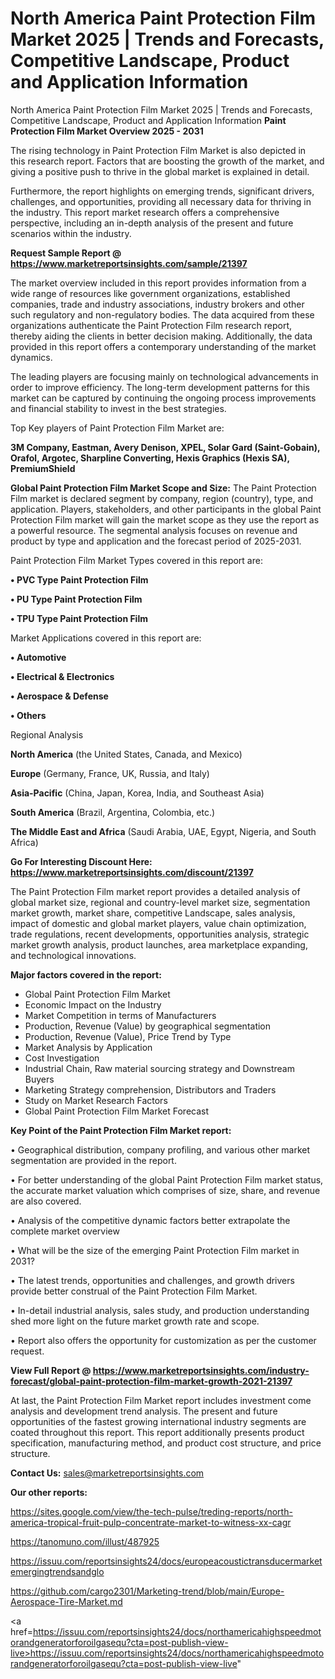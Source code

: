 # North America Paint Protection Film Market 2025 | Trends and Forecasts, Competitive Landscape, Product and Application Information
 North America Paint Protection Film Market 2025 | Trends and Forecasts, Competitive Landscape, Product and Application Information
<Strong> Paint Protection Film Market Overview 2025 - 2031</strong>

The rising technology in Paint Protection Film Market is also depicted in this research report. Factors that are boosting the growth of the market, and giving a positive push to thrive in the global market is explained in detail.

Furthermore, the report highlights on emerging trends, significant drivers, challenges, and opportunities, providing all necessary data for thriving in the industry. This report market research offers a comprehensive perspective, including an in-depth analysis of the present and future scenarios within the industry.

<strong>Request Sample Report @ <a href=https://www.marketreportsinsights.com/sample/21397>https://www.marketreportsinsights.com/sample/21397</a></strong>

The market overview included in this report provides information from a wide range of resources like government organizations, established companies, trade and industry associations, industry brokers and other such regulatory and non-regulatory bodies. The data acquired from these organizations authenticate the Paint Protection Film research report, thereby aiding the clients in better decision making. Additionally, the data provided in this report offers a contemporary understanding of the market dynamics.

The leading players are focusing mainly on technological advancements in order to improve efficiency. The long-term development patterns for this market can be captured by continuing the ongoing process improvements and financial stability to invest in the best strategies.

Top Key players of Paint Protection Film Market are:

<strong>3M Company, Eastman, Avery Denison, XPEL, Solar Gard (Saint-Gobain), Orafol, Argotec, Sharpline Converting, Hexis Graphics (Hexis SA), PremiumShield</strong>

<strong><b>Global Paint Protection Film Market Scope and Size:</b></strong>
The Paint Protection Film market is declared segment by company, region (country), type, and application. Players, stakeholders, and other participants in the global Paint Protection Film market will gain the market scope as they use the report as a powerful resource. The segmental analysis focuses on revenue and product by type and application and the forecast period of 2025-2031.

Paint Protection Film Market Types covered in this report are:

<strong>• PVC Type Paint Protection Film

• PU Type Paint Protection Film

• TPU Type Paint Protection Film</strong>

Market Applications covered in this report are:

<strong>• Automotive

• Electrical & Electronics

• Aerospace & Defense

• Others</strong> 

Regional Analysis

<strong>North America</strong> (the United States, Canada, and Mexico)

<strong>Europe</strong> (Germany, France, UK, Russia, and Italy)

<strong>Asia-Pacific</strong> (China, Japan, Korea, India, and Southeast Asia)

<strong>South America</strong> (Brazil, Argentina, Colombia, etc.)

<strong>The Middle East and Africa</strong> (Saudi Arabia, UAE, Egypt, Nigeria, and South Africa)

<strong>Go For Interesting Discount Here: <a href=https://www.marketreportsinsights.com/discount/21397>https://www.marketreportsinsights.com/discount/21397</a></strong>

The Paint Protection Film market report provides a detailed analysis of global market size, regional and country-level market size, segmentation market growth, market share, competitive Landscape, sales analysis, impact of domestic and global market players, value chain optimization, trade regulations, recent developments, opportunities analysis, strategic market growth analysis, product launches, area marketplace expanding, and technological innovations.

<strong><b>Major factors covered in the report:</b></strong>
<ul>
  <li>Global Paint Protection Film Market </li>
  <li>Economic Impact on the Industry</li>
  <li>Market Competition in terms of Manufacturers</li>
  <li>Production, Revenue (Value) by geographical segmentation</li>
  <li>Production, Revenue (Value), Price Trend by Type</li>
  <li>Market Analysis by Application</li>
  <li>Cost Investigation</li>
  <li>Industrial Chain, Raw material sourcing strategy and Downstream Buyers</li>
  <li>Marketing Strategy comprehension, Distributors and Traders</li>
  <li>Study on Market Research Factors</li>
  <li>Global Paint Protection Film Market Forecast</li>
</ul>

<strong><b>Key Point of the Paint Protection Film Market report:</b></strong>

• Geographical distribution, company profiling, and various other market segmentation are provided in the report.

• For better understanding of the global Paint Protection Film market status, the accurate market valuation which comprises of size, share, and revenue are also covered.

• Analysis of the competitive dynamic factors better extrapolate the complete market overview

• What will be the size of the emerging Paint Protection Film market in 2031?

• The latest trends, opportunities and challenges, and growth drivers provide better construal of the Paint Protection Film Market.

• In-detail industrial analysis, sales study, and production understanding shed more light on the future market growth rate and scope.

• Report also offers the opportunity for customization as per the customer request.

<strong><b>View Full Report @ <a href=https://www.marketreportsinsights.com/industry-forecast/global-paint-protection-film-market-growth-2021-21397>https://www.marketreportsinsights.com/industry-forecast/global-paint-protection-film-market-growth-2021-21397</a></b></strong>


At last, the Paint Protection Film Market report includes investment come analysis and development trend analysis. The present and future opportunities of the fastest growing international industry segments are coated throughout this report. This report additionally presents product specification, manufacturing method, and product cost structure, and price structure.

<strong>Contact Us:</strong>
sales@marketreportsinsights.com

<strong>Our other reports:</strong>

<a href=https://sites.google.com/view/the-tech-pulse/treding-reports/north-america-tropical-fruit-pulp-concentrate-market-to-witness-xx-cagr>https://sites.google.com/view/the-tech-pulse/treding-reports/north-america-tropical-fruit-pulp-concentrate-market-to-witness-xx-cagr</a>

<a href=https://tanomuno.com/illust/487925>https://tanomuno.com/illust/487925</a>

<a href=https://issuu.com/reportsinsights24/docs/europeacoustictransducermarketemergingtrendsandglo>https://issuu.com/reportsinsights24/docs/europeacoustictransducermarketemergingtrendsandglo</a>

<a href=https://github.com/cargo2301/Marketing-trend/blob/main/Europe-Aerospace-Tire-Market.md>https://github.com/cargo2301/Marketing-trend/blob/main/Europe-Aerospace-Tire-Market.md</a>

<a href=https://issuu.com/reportsinsights24/docs/northamericahighspeedmotorandgeneratorforoilgasequ?cta=post-publish-view-live>https://issuu.com/reportsinsights24/docs/northamericahighspeedmotorandgeneratorforoilgasequ?cta=post-publish-view-live</a>"
